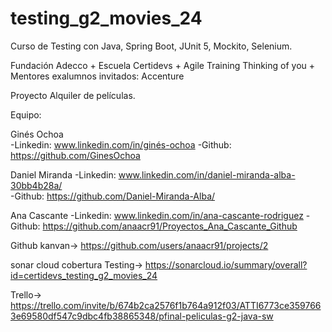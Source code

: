 # testing_g2_movies_24
Curso de Testing con Java, Spring Boot, JUnit 5, Mockito, Selenium. 

Fundación Adecco + Escuela Certidevs + Agile Training Thinking of you + Mentores exalumnos invitados: Accenture

Proyecto Alquiler de películas.

Equipo: 

Ginés Ochoa       
        -Linkedin: www.linkedin.com/in/ginés-ochoa
        -Github: https://github.com/GinesOchoa
        
Daniel Miranda 
       -Linkedin: www.linkedin.com/in/daniel-miranda-alba-30bb4b28a/  
       -Github: https://github.com/Daniel-Miranda-Alba/ 
       
Ana Cascante 
        -Linkedin: www.linkedin.com/in/ana-cascante-rodriguez 
        -Github: https://github.com/anaacr91/Proyectos_Ana_Cascante_Github

Github kanvan-> https://github.com/users/anaacr91/projects/2

sonar cloud cobertura Testing-> https://sonarcloud.io/summary/overall?id=certidevs_testing_g2_movies_24

Trello-> https://trello.com/invite/b/674b2ca2576f1b764a912f03/ATTI6773ce3597663e69580df547c9dbc4fb38865348/pfinal-peliculas-g2-java-sw





